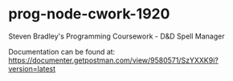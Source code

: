# prog-node-cwork-1920
Steven Bradley's Programming Coursework - D&amp;D Spell Manager

Documentation can be found at: https://documenter.getpostman.com/view/9580571/SzYXXK9i?version=latest
